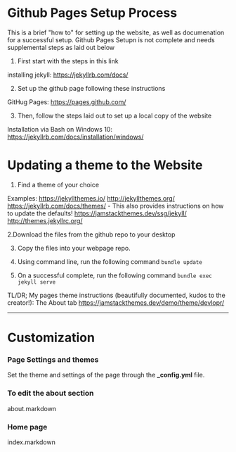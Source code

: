 # Github Pages Setup Process

This is a brief "how to" for setting up the website, as well as documenation for a successful setup. 
Github Pages Setupn is not complete and needs supplemental steps as laid out below

1. First start with the steps in this link

  installing jekyll: https://jekyllrb.com/docs/

2. Set up the github page following these instructions

  GitHug Pages: https://pages.github.com/

3. Then, follow the steps laid out to set up a local copy of the website

  Installation via Bash on Windows 10: https://jekyllrb.com/docs/installation/windows/
  
# Updating a theme to the Website
1. Find a theme of your choice

Examples: 
https://jekyllthemes.io/
http://jekyllthemes.org/
https://jekyllrb.com/docs/themes/ - This also provides instructions on how to update the defaults!
https://jamstackthemes.dev/ssg/jekyll/
http://themes.jekyllrc.org/


2.Download the files from the github repo to your desktop

3. Copy the files into your webpage repo.

4. Using command line, run the following command
`bundle update`

5. On a successful complete, run the following command
`bundle exec jekyll serve`

TL/DR; My pages theme instructions (beautifully documented, kudos to the creator!): The About tab https://jamstackthemes.dev/demo/theme/devlopr/

---
# Customization

### Page Settings and themes

Set the theme and settings of the page through the **_config.yml** file.

### To edit the about section

about.markdown

### Home page

index.markdown
